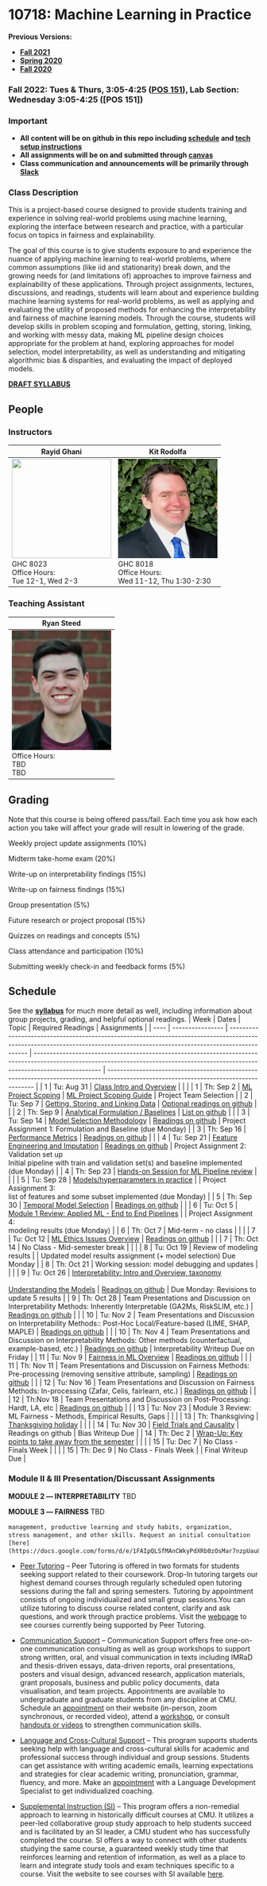 # 10718: Machine Learning in Practice

**Previous Versions:** 
- **[Fall 2021](https://github.com/dssg/MLinPractice/releases/tag/fall2021)**
- **[Spring 2020](https://github.com/dssg/mlforpublicpolicylab/tree/Spring2020)**
- **[Fall 2020](https://github.com/dssg/MLinPractice/releases/tag/fall2020)**


### Fall 2022: Tues & Thurs, 3:05-4:25 ([POS 151](https://goo.gl/maps/ND39AzZQ8VLka9Gt7)), Lab Section: Wednesday 3:05-4:25 ([POS 151])

### Important 
 - **All content will be on github in this repo including [schedule](README.md#schedule) and [tech setup instructions](techhelp/)**
 - **All assignments will be on and submitted through [canvas](https://canvas.cmu.edu/courses/29304)**
 - **Class communication and announcements will be primarily through [Slack](http://mlinpractice2022.slack.com)**

### Class Description

This is a project-based course designed to provide students training and experience in solving real-world problems using machine learning, exploring the interface between research and practice, with a particular focus on topics in fairness and explainability.

The goal of this course is to give students exposure to and experience the nuance of applying machine learning to real-world problems, where common assumptions (like iid and stationarity) break down, and the growing needs for (and limitations of) approaches to improve fairness and explainability of these applications. Through project assignments, lectures, discussions, and readings, students will learn about and experience building machine learning systems for real-world problems, as well as applying and evaluating the utility of proposed methods for enhancing the interpretability and fairness of machine learning models. Through the course, students will develop skills in problem scoping and formulation, getting, storing, linking, and working with messy data, making ML pipeline design choices appropriate for the problem at hand, exploring approaches for model selection, model interpretability, as well as understanding and mitigating algorithmic bias \& disparities, and evaluating the impact of deployed models.

**[DRAFT SYLLABUS](/syllabus.pdf)**

## People

### Instructors

| Rayid Ghani | Kit Rodolfa |
| --- | --- |
| <img src='http://www.datasciencepublicpolicy.org/wp-content/uploads/2018/05/RayidGhani-012-400x400.jpg' width='200' height='200' /> <br /> GHC 8023 <br /> Office Hours: <br />  Tue 12-1, Wed 2-3 | <img src='/kit_rodolfa.png' /> <br /> GHC 8018 <br /> Office Hours: <br /> Wed 11-12, Thu 1:30-2:30 |

### Teaching Assistant

Ryan Steed |  
| --- | 
| <img src='/ryan.jpeg' width="200" /> <br /> Office Hours: <br /> TBD<br /> TBD | 

## Grading 

Note that this course is being offered pass/fail. Each time you ask how each action you take will affect your grade will result in lowering of the grade.

Weekly project update assignments (10%)

Midterm take-home exam (20%)

Write-up on interpretability findings (15%)

Write-up on fairness findings (15%)

Group presentation (5%)

Future research or project proposal (15%)

Quizzes on readings and concepts (5%)

Class attendance and participation (10%)

Submitting weekly check-in and feedback forms (5%)

## Schedule

See the **[syllabus](/syllabus.pdf)** for much more detail as well, including information about group projects, grading, and helpful optional readings.
| Week | Dates            | Topic                                                                                                                                                                       | Required Readings                                                                                                                                                                 | Assignments                                                                                                                           |
| ---- | ---------------- | --------------------------------------------------------------------------------------------------------------------------------------------------------------------------- | --------------------------------------------------------------------------------------------------------------------------------------------------------------------------------- | ------------------------------------------------------------------------------------------------------------------------------------- |
| 1    | Tu: Aug 31       | [Class Intro and Overview](https://github.com/dssg/MLinPractice/raw/main/Lectures/Lecture1-ClassOverview.pptx)                                                              |                                                                                                                                                                                   |                                                                                                                                       |
| 1    | Th: Sep 2        | [ML Project Scoping](https://github.com/dssg/MLinPractice/raw/main/Lectures/Lecture2-Scoping.pptx)                                                                          | [ML Project Scoping Guide](http://www.datasciencepublicpolicy.org/home/resources/data-science-project-scoping-guide/)                                                             | Project Team Selection                                                                                                                |
| 2    | Tu: Sep 7        | [Getting, Storing, and Linking Data](https://github.com/dssg/MLinPractice/raw/main/Lectures/Lecture3-Data.pptx)                                                             | [Optional readings on github](https://github.com/dssg/MLinPractice/blob/main/Readings/README.md#lecture-3---acquiring-storing-and-linkg-data-and-downstream-ethical-implications) |                                                                                                                                       |
| 2    | Th: Sep 9        | [Analytical Formulation / Baselines](https://github.com/dssg/MLinPractice/raw/main/Lectures/Lecture4-Formulation.pptx)                                                      | [List on github](https://github.com/dssg/MLinPractice/blob/main/Readings/README.md#lecture-4---analytical-formulation-and-baselines)                                              |                                                                                                                                       |
| 3    | Tu: Sep 14       | [Model Selection Methodology](https://github.com/dssg/MLinPractice/raw/main/Lectures/Lecture5-ModelSelection.pptx)                                                          | [Readings on github](https://github.com/dssg/MLinPractice/tree/main/Readings#lecture-5---model-selection-methodologies)                                                           | Project Assignment 1: Formulation and Baseline (due Monday)                                                                           |
| 3    | Th: Sep 16       | [Performance Metrics](https://github.com/dssg/MLinPractice/raw/main/Lectures/Lecture6-EvaluationMetrics.pptx)                                                               | [Readings on github](https://github.com/dssg/MLinPractice/tree/main/Readings#lecture-6---evaluationperformance-metrics)                                                           |                                                                                                                                       |
| 4    | Tu: Sep 21       | [Feature Engineering and Imputation](https://github.com/dssg/MLinPractice/raw/main/Lectures/Lecture7-Features.pptx)                                                         | [Readings on github](https://github.com/dssg/MLinPractice/tree/main/Readings#lecture-7---feature-engineering-and-imputation)                                                      | Project Assignment 2:<br>Validation set up<br>Initial pipeline with train and validation set(s) and baseline implemented (due Monday) |
| 4    | Th: Sep 23       | [Hands-on Session for ML Pipeline review](https://github.com/dssg/MLinPractice/raw/main/Lectures/Lecture8-Machine-Learning-Pipelines.pptx)                                  |                                                                                                                                                                                   |                                                                                                                                       |
| 5    | Tu: Sep 28       | [Models/hyperparameters in practice](https://github.com/dssg/MLinPractice/raw/main/Lectures/Lecture9-PracticalModeling-Hyperparameters.pptx)                                |                                                                                                                                                                                   | Project Assignment 3:<br>list of features and some subset implemented (due Monday)                                                    |
| 5    | Th: Sep 30       | [Temporal Model Selection](https://github.com/dssg/MLinPractice/raw/main/Lectures/Lecture10-ModelSelection2.pptx)                                                           | [Readings on github](https://github.com/dssg/MLinPractice/tree/main/Readings#lecture-10---model-validation-continued)                                                             |                                                                                                                                       |
| 6    | Tu: Oct 5        | [Module 1 Review: Applied ML - End to End Pipelines](https://github.com/dssg/MLinPractice/raw/main/Lectures/Lecture11-Module1Review.pptx)                                   |                                                                                                                                                                                   | Project Assignment 4:<br>modeling results (due Monday)                                                                                |
| 6    | Th: Oct 7        | Mid-term - no class                                                                                                                                                         |                                                                                                                                                                                   |                                                                                                                                       |
| 7    | Tu: Oct 12       | [ML Ethics Issues Overview](https://github.com/dssg/MLinPractice/raw/main/Lectures/Lecture12-EthicsOverview.pptx)                                                           | [Readings on github](https://github.com/dssg/MLinPractice/tree/main/Readings#lecture-12---ml-ethics-and-fairness-overview)                                                        |                                                                                                                                       |
| 7    | Th: Oct 14       | No Class - Mid-semester break                                                                                                                                               |                                                                                                                                                                                   |                                                                                                                                       |
| 8    | Tu: Oct 19       | Review of modeling results                                                                                                                                                  |                                                                                                                                                                                   | Updated model results assignment (+ model selection) Due Monday                                                                       |
| 8    | Th: Oct 21       | Working session: model debugging and updates                                                                                                                                |                                                                                                                                                                                   |                                                                                                                                       |
| 9    | Tu: Oct 26       | [Interpretability: Intro and Overview, taxonomy<br><br>Understanding the Models](https://github.com/dssg/MLinPractice/raw/main/Lectures/Lecture14-UnderstandingModels.pptx) | [Readings on github](https://github.com/dssg/MLinPractice/tree/main/Readings#lecture-13---model-interpretability-overview)                                                        | Due Monday: Revisions to update 5 results                                                                                             |
| 9    | Th: Oct 28       | Team Presentations and Discussion on Interpretability Methods: Inherently Interpretable (GA2Ms, RiskSLIM, etc.)                                                                                                  | [Readings on github](https://github.com/dssg/MLinPractice/tree/main/Readings#lecture-15---inherently-interpretable-methods)                                                       |                                                                                                                                       |
| 10   | Tu: Nov 2        |  Team Presentations and Discussion on Interpretability Methods:: Post-Hoc Local/Feature-based (LIME, SHAP, MAPLE)                                                                                                 | [Readings on github](https://github.com/dssg/MLinPractice/tree/main/Readings#lecture-16---post-hoc-local-explanations)                                                            |                                                                                                                                       |
| 10   | Th: Nov 4        |  Team Presentations and Discussion on Interpretability Methods: Other methods (counterfactual, example-based, etc.)                                                                                               | [Readings on github](https://github.com/dssg/MLinPractice/tree/main/Readings#lecture-17---other-interpretability-methods)                                                         | Interpretability Writeup Due on Friday                                                                                                |
| 11   | Tu: Nov 9        | [Fairness in ML Overview](Lectures/Lecture19-FairnessOverview.pptx)                                                                                                                                                    | [Readings on github](https://github.com/dssg/MLinPractice/tree/main/Readings#lecture-19---intro-to-fairness)                                                                      |                                                                                                                                       |
| 11   | Th: Nov 11       | Team Presentations and Discussion on Fairness Methods: Pre-processing (removing sensitive attribute, sampling)                                                                                                   | [Readings on github](https://github.com/dssg/MLinPractice/tree/main/Readings#lecture-20---pre-processing-fairml-methods)                                                          |                                                                                                                                       |
| 12   | Tu: Nov 16       | Team Presentations and Discussion on Fairness Methods: In-processing (Zafar, Celis, fairlearn, etc.)                                                                                                             | [Readings on github](https://github.com/dssg/MLinPractice/tree/main/Readings#lecture-21---in-processing-fairml-methods)                                                           |                                                                                                                                       |
| 12   | Th:Nov 18        | Team Presentations and Discussion on  Post-Processing: Hardt, LA, etc                                                                                                                                             | [Readings on github](https://github.com/dssg/MLinPractice/tree/main/Readings#lecture-22---post-process-fairml-methods)                                                            |                                                                                                                                       |
| 13   | Tu: Nov 23       | Module 3 Review: ML Fairness  - Methods, Empirical Results, Gaps                                                                                                                                               |                                                                                                                                                                 |                                                                                                                                       |
| 13   | Th: Thanksgiving | [Thanksgiving holiday](https://centerracialjustice.org/resources/lorem-ipsum-dolor-sit-amet/)                                                                                                                                                     |                                                                                                                                                                                   |                                                                                                                                       |
| 14   | Tu: Nov 30       | [Field Trials and Causality](https://github.com/dssg/MLinPractice/tree/main/Readings#lecture-24---field-trials-and-causality)                                               | Readings on github                                                                                                                                                                | Bias Writeup Due                                                                                                                      |
| 14   | Th: Dec 2        | [Wrap-Up: Key points to take away from the semester](https://github.com/dssg/MLinPractice/raw/main/Lectures/Lecture21-Wrapup.pptx)                                                                                                                                                                   |                                                                                                                                                                                   |                                                                                                                                       |
| 15   | Tu: Dec 7        | No Class - Finals Week                                                                                                                                                      |                                                                                                                                                                                   |                                                                                                                                       |
| 15   | Th: Dec 9        | No Class - Finals Week                                                                                                                                                      |                                                                                                                                                                                   | Final Writeup Due                                                                                                            |




### Module II & III Presentation/Discussant Assignments

**MODULE 2 –– INTERPRETABILITY**
TBD

**MODULE 3 –– FAIRNESS**
TBD


    management, productive learning and study habits, organization,
    stress management, and other skills. Request an initial consultation
    [here](https://docs.google.com/forms/d/e/1FAIpQLSfMAnCWkyPdXRb0zOsMar7nzpUau8hqN_gIFm3OISY5QMWwyw/viewform).

  - [Peer
    Tutoring](https://www.cmu.edu/student-success/programs/tutoring.html)
    – Peer Tutoring is offered in two formats for students seeking
    support related to their coursework. Drop-In tutoring targets our
    highest demand courses through regularly scheduled open tutoring
    sessions during the fall and spring semesters. Tutoring by
    appointment consists of ongoing individualized and small group
    sessions.You can utilize tutoring to discuss course related content,
    clarify and ask questions, and work through practice problems. Visit
    the
    [webpage](https://www.cmu.edu/student-success/programs/tutoring.html)
    to see courses currently being supported by Peer Tutoring.

  - [Communication
    Support](https://www.cmu.edu/student-success/programs/communication-support/index.html)
    – Communication Support offers free one-on-one communication
    consulting as well as group workshops to support strong written,
    oral, and visual communication in texts including IMRaD and
    thesis-driven essays, data-driven reports, oral presentations,
    posters and visual design, advanced research, application materials,
    grant proposals, business and public policy documents, data
    visualisation, and team projects. Appointments are available to
    undergraduate and graduate students from any discipline at CMU.
    Schedule an
    [appointment](https://www.cmu.edu/student-success/programs/communication-support/make-an-appointment.html)
    on their website (in-person, zoom synchronous, or recorded video),
    attend a
    [workshop](https://www.cmu.edu/student-success/calendar.html), or
    consult [handouts or
    videos](https://www.cmu.edu/student-success/other-resources/index.html)
    to strengthen communication skills.

  - [Language and Cross-Cultural
    Support](https://www.cmu.edu/student-success/programs/language-support/index.html)
    – This program supports students seeking help with language and
    cross-cultural skills for academic and professional success through
    individual and group sessions. Students can get assistance with
    writing academic emails, learning expectations and strategies for
    clear academic writing, pronunciation, grammar, fluency, and more.
    Make an
    [appointment](https://docs.google.com/forms/d/e/1FAIpQLSfMAnCWkyPdXRb0zOsMar7nzpUau8hqN_gIFm3OISY5QMWwyw/viewform)
    with a Language Development Specialist to get individualized
    coaching.

  - [Supplemental Instruction
    (SI)](https://www.cmu.edu/student-success/programs/supp-inst.html) –
    This program offers a non-remedial approach to learning in
    historically difficult courses at CMU. It utilizes a peer-led
    collaborative group study approach to help students succeed and is
    facilitated by an SI leader, a CMU student who has successfully
    completed the course. SI offers a way to connect with other students
    studying the same course, a guaranteed weekly study time that
    reinforces learning and retention of information, as well as a place
    to learn and integrate study tools and exam techniques specific to a
    course. Visit the website to see courses with SI available
    [here](https://www.cmu.edu/student-success/programs/supp-inst.html).
